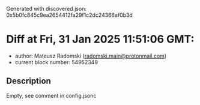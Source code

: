 Generated with discovered.json: 0x5b0fc845c9ea2654412fa29f1c2dc24366af0b3d

# Diff at Fri, 31 Jan 2025 11:51:06 GMT:

- author: Mateusz Radomski (<radomski.main@protonmail.com>)
- current block number: 54952349

## Description

Empty, see comment in config.jsonc
